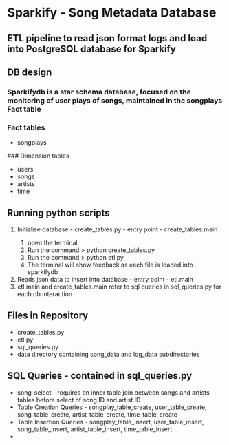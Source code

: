 # Sparkify - Song Metadata Database

## ETL pipeline to read json format logs and load into PostgreSQL database for Sparkify

## DB design
### Sparkifydb is a star schema database, focused on the monitoring of user plays of songs, maintained in the songplays Fact table

### Fact tables
<ul>
    <li>songplays</li>
</ul>
### Dimension tables
<ul>
    <li>users</li>
    <li>songs</li>
    <li>artists</li>
    <li>time</li>
</ul>

## Running python scripts
<ol>
    <li>Initialise database - create_tables.py - entry point - create_tables.main</li>
    <ol>
        <li>open the terminal</li>
        <li>Run the command > python create_tables.py</li>
        <li>Run the command > python etl.py</li>
        <li>The terminal will show feedback as each file is loaded into sparkifydb</li>
    </ol>
    <li>Reads json data to insert into database - entry point - etl.main</li>
    <li>etl.main and create_tables.main refer to sql queries in sql_queries.py for each db interaction</li>
</ol>

## Files in Repository
<ul>
    <li>create_tables.py</li>
    <li>etl.py</li>
    <li>sql_queries.py</li>
    <li>data directory containing song_data and log_data subdirectories</li>
</ul>

## SQL Queries - contained in sql_queries.py
<ul>
    <li>song_select - requires an inner table join between songs and artists tables before select of song ID and artist ID</li>
    <li>Table Creation Queries - songplay_table_create, user_table_create, song_table_create, artist_table_create, time_table_create</li>
    <li>Table Insertion Queries - songplay_table_insert, user_table_insert, song_table_insert, artist_table_insert, time_table_insert<li>
</ul>

